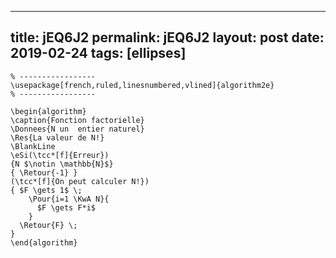 ---
 title: jEQ6J2
 permalink: jEQ6J2
 layout: post
 date: 2019-02-24
 tags: [ellipses]
 ---

```latex% Dans le préambule
% -----------------
\usepackage[french,ruled,linesnumbered,vlined]{algorithm2e}
% -----------------

\begin{algorithm}
\caption{Fonction factorielle}
\Donnees{N un  entier naturel}
\Res{La valeur de N!}
\BlankLine
\eSi(\tcc*[f]{Erreur})
{N $\notin \mathbb{N}$}
{ \Retour{-1} }
(\tcc*[f]{On peut calculer N!})
{ $F \gets 1$ \;
    \Pour{i=1 \KwA N}{
      $F \gets F*i$
    }
  \Retour{F} \;
}
\end{algorithm}
```